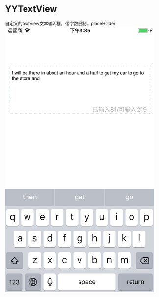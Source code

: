 # YYTextView
自定义的textview文本输入框，带字数限制、placeHolder
![image](https://github.com/daomoer/YYTextView/blob/master/jietu.png)
